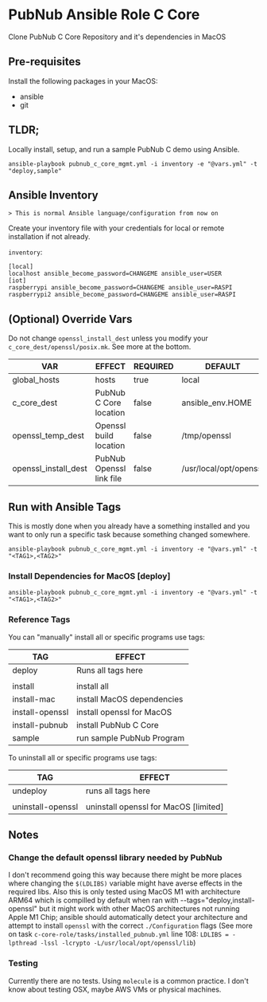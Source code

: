 # PubNub Ansible Role C Core

Clone PubNub C Core Repository and it's dependencies in MacOS

## Pre-requisites

Install the following packages in your MacOS:

- ansible
- git

## TLDR;

Locally install, setup, and run a sample PubNub C demo using Ansible.

```
ansible-playbook pubnub_c_core_mgmt.yml -i inventory -e "@vars.yml" -t "deploy,sample"
```

## Ansible Inventory

    > This is normal Ansible language/configuration from now on

Create your inventory file with your credentials for local or remote installation if not already.

`inventory`:
```
[local]
localhost ansible_become_password=CHANGEME ansible_user=USER
[iot]
raspberrypi ansible_become_password=CHANGEME ansible_user=RASPI
raspberrypi2 ansible_become_password=CHANGEME ansible_user=RASPI
```

## (Optional) Override Vars

Do not change `openssl_install_dest` unless you modify your `c_core_dest/openssl/posix.mk`. See more at the bottom.

| VAR                  | EFFECT                   | REQUIRED | DEFAULT                |
|----------------------|--------------------------|----------|------------------------|
| global_hosts         | hosts                    | true     | local                  |
| c_core_dest          | PubNub C Core location   | false    | ansible_env.HOME       |
| openssl_temp_dest    | Openssl build location   | false    | /tmp/openssl           |
| openssl_install_dest | PubNub Openssl link file | false    | /usr/local/opt/openssl |

## Run with Ansible Tags

This is mostly done when you already have a something installed and you want to only run a specific task because something changed somewhere.

```
ansible-playbook pubnub_c_core_mgmt.yml -i inventory -e "@vars.yml" -t "<TAG1>,<TAG2>"
```

### Install Dependencies for MacOS [deploy]

```
ansible-playbook pubnub_c_core_mgmt.yml -i inventory -e "@vars.yml" -t "<TAG1>,<TAG2>"
```

### Reference Tags

You can "manually" install all or specific programs use tags:

| TAG             | EFFECT                     |
|-----------------|----------------------------|
| deploy          | Runs all tags here         |
|||
| install         | install all                |
| install-mac     | install MacOS dependencies |
| install-openssl | install openssl for MacOS  |
| install-pubnub  | install PubNub C Core      |
| sample          | run sample PubNub Program  |

To uninstall all or specific programs use tags:

| TAG               | EFFECT                                |
|-------------------|---------------------------------------|
| undeploy          | runs all tags here                    |
|||
| uninstall-openssl | uninstall openssl for MacOS [limited] |


## Notes

### Change the default openssl library needed by PubNub

I don't recommend going this way because there might be more places where changing the `$(LDLIBS)` variable might have averse effects in the required libs. Also this is only tested using MacOS M1 with architecture ARM64 which is compilled by default when ran with --tags="deploy,install-openssl" but it might work with other MacOS architectures not running Apple M1 Chip; ansible should automatically detect your architecture and attempt to install `openssl` with the correct `./Configuration` flags (See more on task `c-core-role/tasks/installed_pubnub.yml` line 108: `LDLIBS = -lpthread -lssl -lcrypto -L/usr/local/opt/openssl/lib`) 

### Testing

Currently there are no tests. Using `molecule` is a common practice. I don't know about testing OSX, maybe AWS VMs or physical machines.